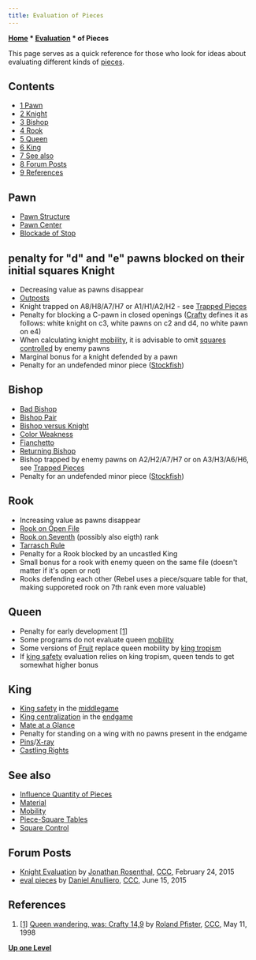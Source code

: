 ```yaml
---
title: Evaluation of Pieces
---
```

**[Home](Home "Home") * [Evaluation](Evaluation "Evaluation") * of Pieces**

This page serves as a quick reference for those who look for ideas about evaluating different kinds of [pieces](Pieces "Pieces").

## Contents

- [1 Pawn](#pawn)
- [2 Knight](#knight)
- [3 Bishop](#bishop)
- [4 Rook](#rook)
- [5 Queen](#queen)
- [6 King](#king)
- [7 See also](#see-also)
- [8 Forum Posts](#forum-posts)
- [9 References](#references)

## Pawn

- [Pawn Structure](Pawn_Structure "Pawn Structure")
- [Pawn Center](Pawn_Center "Pawn Center")
- [Blockade of Stop](Blockade_of_Stop "Blockade of Stop")

## penalty for "d" and "e" pawns blocked on their initial squares Knight

- Decreasing value as pawns disappear
- [Outposts](Outposts "Outposts")
- Knight trapped on A8/H8/A7/H7 or A1/H1/A2/H2 - see [Trapped Pieces](Trapped_Pieces "Trapped Pieces")
- Penalty for blocking a C-pawn in closed openings ([Crafty](Crafty "Crafty") defines it as follows: white knight on c3, white pawns on c2 and d4, no white pawn on e4)
- When calculating knight [mobility](Mobility "Mobility"), it is advisable to omit [squares controlled](Square_Control "Square Control") by enemy pawns
- Marginal bonus for a knight defended by a pawn
- Penalty for an undefended minor piece ([Stockfish](Stockfish "Stockfish"))

## Bishop

- [Bad Bishop](Bad_Bishop "Bad Bishop")
- [Bishop Pair](Bishop_Pair "Bishop Pair")
- [Bishop versus Knight](Bishop_versus_Knight "Bishop versus Knight")
- [Color Weakness](Color_Weakness "Color Weakness")
- [Fianchetto](Fianchetto "Fianchetto")
- [Returning Bishop](Returning_Bishop "Returning Bishop")
- Bishop trapped by enemy pawns on A2/H2/A7/H7 or on A3/H3/A6/H6, see [Trapped Pieces](Trapped_Pieces "Trapped Pieces")
- Penalty for an undefended minor piece ([Stockfish](Stockfish "Stockfish"))

## Rook

- Increasing value as pawns disappear
- [Rook on Open File](Rook_on_Open_File "Rook on Open File")
- [Rook on Seventh](Rook_on_Seventh "Rook on Seventh") (possibly also eigth) rank
- [Tarrasch Rule](Tarrasch_Rule "Tarrasch Rule")
- Penalty for a Rook blocked by an uncastled King
- Small bonus for a rook with enemy queen on the same file (doesn't matter if it's open or not)
- Rooks defending each other (Rebel uses a piece/square table for that, making supporeted rook on 7th rank even more valuable)

## Queen

- Penalty for early development <a id="cite-note-1" href="#cite-ref-1">[1]</a>
- Some programs do not evaluate queen [mobility](Mobility "Mobility")
- Some versions of [Fruit](Fruit "Fruit") replace queen mobility by [king tropism](King_Safety#KingTropism "King Safety")
- If [king safety](King_Safety "King Safety") evaluation relies on king tropism, queen tends to get somewhat higher bonus

## King

- [King safety](King_Safety "King Safety") in the [middlegame](Middlegame "Middlegame")
- [King centralization](King_Centralization "King Centralization") in the [endgame](Endgame "Endgame")
- [Mate at a Glance](Mate_at_a_Glance "Mate at a Glance")
- Penalty for standing on a wing with no pawns present in the endgame
- [Pins](Pin "Pin")/[X-ray](X-ray "X-ray")
- [Castling Rights](Castling_Rights "Castling Rights")

## See also

- [Influence Quantity of Pieces](Influence_Quantity_of_Pieces "Influence Quantity of Pieces")
- [Material](Material "Material")
- [Mobility](Mobility "Mobility")
- [Piece-Square Tables](Piece-Square_Tables "Piece-Square Tables")
- [Square Control](Square_Control "Square Control")

## Forum Posts

- [Knight Evaluation](http://www.talkchess.com/forum/viewtopic.php?t=55453) by [Jonathan Rosenthal](Jonathan_Rosenthal "Jonathan Rosenthal"), [CCC](CCC "CCC"), February 24, 2015
- [eval pieces](http://www.talkchess.com/forum/viewtopic.php?t=56690) by [Daniel Anulliero](Daniel_Anulliero "Daniel Anulliero"), [CCC](CCC "CCC"), June 15, 2015

## References

1. <a id="cite-ref-1" href="#cite-note-1">[1]</a> [Queen wandering, was: Crafty 14,9](https://www.stmintz.com/ccc/index.php?id=18371) by [Roland Pfister](Roland_Pfister "Roland Pfister"), [CCC](CCC "CCC"), May 11, 1998

**[Up one Level](Evaluation "Evaluation")**

